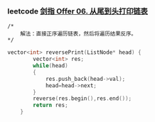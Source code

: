 ### leetcode [剑指 Offer 06. 从尾到头打印链表](https://leetcode-cn.com/problems/cong-wei-dao-tou-da-yin-lian-biao-lcof/)

```
/*
	解法：直接正序遍历链表，然后将遍历结果反序。
*/
```

```cpp
vector<int> reversePrint(ListNode* head) {
        vector<int> res;
        while(head)
        {
            res.push_back(head->val);
            head=head->next;
        }
        reverse(res.begin(),res.end());
        return res;
    }
```

